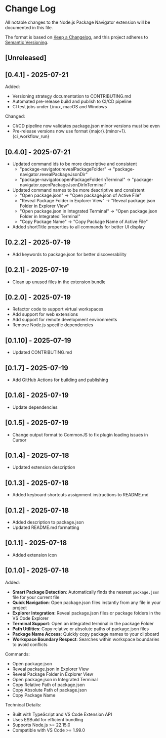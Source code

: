 # Change Log

All notable changes to the Node.js Package Navigator extension will be documented in this file.

The format is based on [Keep a Changelog](http://keepachangelog.com/), and this project adheres to [Semantic Versioning](https://semver.org/).

## [Unreleased]

## [0.4.1] - 2025-07-21

Added:

- Versioning strategy documentation to CONTRIBUTING.md
- Automated pre-release build and publish to CI/CD pipeline
- CI test jobs under Linux, macOS and Windows

Changed:

- CI/CD pipeline now validates package.json minor versions must be even
- Pre-release versions now use format {major}.{minor+1}.{ci_workflow_run}

## [0.4.0] - 2025-07-21

- Updated command ids to be more descriptive and consistent
  - "package-navigator.revealPackageFolder" → "package-navigator.revealPackageJsonDir"
  - "package-navigator.openPackageFolderInTerminal" → "package-navigator.openPackageJsonDirInTerminal"
- Updated command names to be more descriptive and consistent
  - "Open package.json" → "Open package.json of Active File"
  - "Reveal Package Folder in Explorer View" → "Reveal package.json Folder in Explorer View"
  - "Open package.json in Integrated Terminal" → "Open package.json Folder in Integrated Terminal"
  - "Copy Package Name" → "Copy Package Name of Active File"
- Added shortTitle properties to all commands for better UI display

## [0.2.2] - 2025-07-19

- Add keywords to package.json for better discoverability

## [0.2.1] - 2025-07-19

- Clean up unused files in the extension bundle

## [0.2.0] - 2025-07-19

- Refactor code to support virtual workspaces
- Add support for web extensions
- Add support for remote development environments
- Remove Node.js specific dependencies

## [0.1.10] - 2025-07-19

- Updated CONTRIBUTING.md

## [0.1.7] - 2025-07-19

- Add GitHub Actions for building and publishing

## [0.1.6] - 2025-07-19

- Update dependencies

## [0.1.5] - 2025-07-19

- Change output format to CommonJS to fix plugin loading issues in Cursor

## [0.1.4] - 2025-07-18

- Updated extension description

## [0.1.3] - 2025-07-18

- Added keyboard shortcuts assignment instructions to README.md

## [0.1.2] - 2025-07-18

- Added description to package.json
- Updated README.md formatting

## [0.1.1] - 2025-07-18

- Added extension icon

## [0.1.0] - 2025-07-18

Added:

- **Smart Package Detection**: Automatically finds the nearest `package.json` file for your current file
- **Quick Navigation**: Open package.json files instantly from any file in your project
- **Explorer Integration**: Reveal package.json files or package folders in the VS Code Explorer
- **Terminal Support**: Open an integrated terminal in the package Folder
- **Path Utilities**: Copy relative or absolute paths of package.json files
- **Package Name Access**: Quickly copy package names to your clipboard
- **Workspace Boundary Respect**: Searches within workspace boundaries to avoid conflicts

Commands:

- Open package.json
- Reveal package.json in Explorer View
- Reveal Package Folder in Explorer View
- Open package.json in Integrated Terminal
- Copy Relative Path of package.json
- Copy Absolute Path of package.json
- Copy Package Name

Technical Details:

- Built with TypeScript and VS Code Extension API
- Uses ESBuild for efficient bundling
- Supports Node.js >= 22.15.0
- Compatible with VS Code >= 1.99.0
